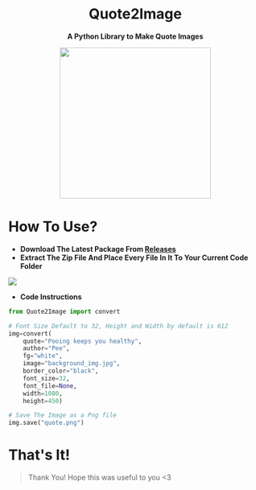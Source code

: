 <h1 align="center">Quote2Image</h1>
<p align="center"><b>A Python Library to Make Quote Images</b></p>
<p align="center"><kbd><img src="https://cdn.discordapp.com/attachments/969592495153492071/971484677045096468/unknown.png" height=300px></kbd></p>

# How To Use?
- **Download The Latest Package From [Releases](https://github.com/SecretsX/Quote2Image/releases)**
- **Extract The Zip File And Place Every File In It To Your Current Code Folder**

<kbd><img src="https://media.discordapp.net/attachments/905732238237368351/919182699686662204/unknown.png"></kbd>

- **Code Instructions**
```python
from Quote2Image import convert

# Font Size Default to 32, Height and Width by default is 612
img=convert(
	quote="Pooing keeps you healthy",
	author="Pee",
	fg="white",
	image="background_img.jpg",
	border_color="black",
	font_size=32,
	font_file=None,
	width=1080,
	height=450)

# Save The Image as a Png file
img.save("quote.png")
```

# That's It!
> Thank You! Hope this was useful to you <3
